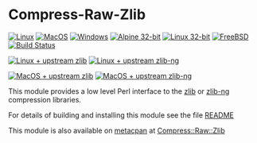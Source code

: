 # Compress-Raw-Zlib 

[![Linux](https://github.com/pmqs/Compress-Raw-Zlib/actions/workflows/linux.yml/badge.svg)](https://github.com/pmqs/Compress-Raw-Zlib/actions/workflows/linux.yml)
[![MacOS](https://github.com/pmqs/Compress-Raw-Zlib/actions/workflows/macos.yml/badge.svg)](https://github.com/pmqs/Compress-Raw-Zlib/actions/workflows/macos.yml)
[![Windows](https://github.com/pmqs/Compress-Raw-Zlib/actions/workflows/windows.yml/badge.svg)](https://github.com/pmqs/Compress-Raw-Zlib/actions/workflows/windows.yml)
[![Alpine 32-bit](https://github.com/pmqs/Compress-Raw-Zlib/actions/workflows/alpine-32bit.yml/badge.svg)](https://github.com/pmqs/Compress-Raw-Zlib/actions/workflows/alpine-32bit.yml)
[![Linux 32-bit](https://github.com/pmqs/Compress-Raw-Zlib/actions/workflows/linux-32bit.yml/badge.svg)](https://github.com/pmqs/Compress-Raw-Zlib/actions/workflows/linux-32bit.yml)
[![FreeBSD](https://api.cirrus-ci.com/github/pmqs/Compress-Raw-Zlib.svg?task=FreeBSD)](https://cirrus-ci.com/github/pmqs/Compress-Raw-Zlib?task=FreeBSD)
[![Build Status](https://ci.appveyor.com/api/projects/status/github/pmqs/Compress-Raw-Zlib?svg=true)](https://ci.appveyor.com/project/pmqs/Compress-Raw-Zlib)

[![Linux + upstream zlib](https://github.com/pmqs/Compress-Raw-Zlib/actions/workflows/linux-upstream-zlib.yml/badge.svg)](https://github.com/pmqs/Compress-Raw-Zlib/actions/workflows/linux-upstream-zlib.yml)
[![Linux + upstream zlib-ng](https://github.com/pmqs/Compress-Raw-Zlib/actions/workflows/linux-upstream-zlib-ng.yml/badge.svg)](https://github.com/pmqs/Compress-Raw-Zlib/actions/workflows/linux-upstream-zlib-ng.yml)

[![MacOS + upstream zlib](https://github.com/pmqs/Compress-Raw-Zlib/actions/workflows/macos-upstream-zlib.yml/badge.svg)](https://github.com/pmqs/Compress-Raw-Zlib/actions/workflows/macos-upstream-zlib.yml)
[![MacOS + upstream zlib-ng](https://github.com/pmqs/Compress-Raw-Zlib/actions/workflows/macos-upstream-zlib-ng.yml/badge.svg)](https://github.com/pmqs/Compress-Raw-Zlib/actions/workflows/macos-upstream-zlib-ng.yml)

This module provides a low level Perl interface to the [zlib](http://www.zlib.net/) or [zlib-ng](https://github.com/zlib-ng/zlib-ng) compression libraries.

For details of building and installing this module see the file [README](../README)

This module is also available on [metacpan](https://metacpan.org/) at  [Compress::Raw::Zlib](https://metacpan.org/pod/Compress::Raw::Zlib)







